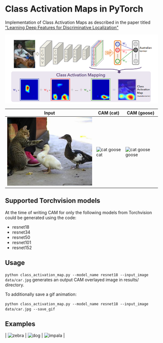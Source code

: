 # Class Activation Maps in PyTorch

Implementation of Class Activation Maps as described in the paper titled ["Learning Deep Features for Discriminative Localization"](http://cnnlocalization.csail.mit.edu/Zhou_Learning_Deep_Features_CVPR_2016_paper.pdf)

![CAM paper figure](paper_diagram.png)

| Input  |  CAM (cat)  | CAM (goose) |
|---|---|---|
| ![cat goose input](data/cat_goose.jpg)  | ![cat goose cat](results/cat_goose(cat).gif)  | ![cat goose goose](results/cat_goose(goose).gif)  |

## Supported Torchvision models
At the time of writing CAM for only the following models from Torchvision could be generated using the code:

- resnet18
- resnet34
- resnet50
- resnet101
- resnet152

## Usage

`python class_activation_map.py --model_name resnet18 --input_image data/car.jpg`
generates an output CAM overlayed image in results/ directory.

To additionally save a gif animation:

`python class_activation_map.py --model_name resnet18 --input_image data/car.jpg --save_gif`

## Examples 

| ![zebra](results/zebra.gif) | ![dog](results/dog.gif)  | ![impala](results/impala.gif)  | 


